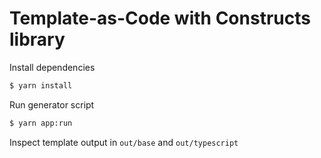 # Template-as-Code with Constructs library

Install dependencies

```sh
$ yarn install
```

Run generator script

```sh
$ yarn app:run
```

Inspect template output in `out/base` and `out/typescript`